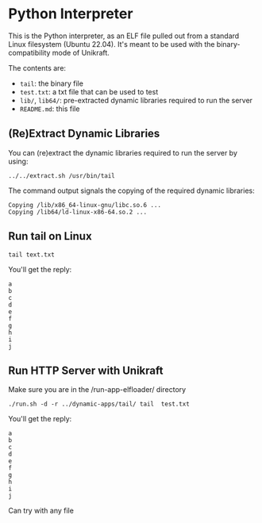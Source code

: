 # Python Interpreter

This is the Python interpreter, as an ELF file pulled out from a standard Linux filesystem (Ubuntu 22.04).
It's meant to be used with the binary-compatibility mode of Unikraft.

The contents are:

* `tail`: the binary file
* `test.txt`: a txt file that can be used to test
* `lib/`, `lib64/`: pre-extracted dynamic libraries required to run the server
* `README.md`: this file

## (Re)Extract Dynamic Libraries

You can (re)extract the dynamic libraries required to run the server by using:

```console
../../extract.sh /usr/bin/tail
```

The command output signals the copying of the required dynamic libraries:

```text
Copying /lib/x86_64-linux-gnu/libc.so.6 ...
Copying /lib64/ld-linux-x86-64.so.2 ...
```


## Run tail on Linux


```
tail text.txt
```


You'll get the reply:

```text
a
b
c
d
e
f
g
h
i
j

```

## Run HTTP Server with Unikraft

Make sure you are in the /run-app-elfloader/ directory

```console
./run.sh -d -r ../dynamic-apps/tail/ tail  test.txt
```

You'll get the reply:

```text
a
b
c
d
e
f
g
h
i
j
```
Can try with any file
